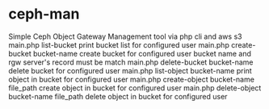 # ceph-man

Simple Ceph Object Gateway Management tool via php cli and aws s3
main.php list-bucket                                    print bucket list for configured user
main.php create-bucket bucket-name                      create bucket for configured user
                                                        bucket name and rgw server's record must be match
main.php delete-bucket bucket-name                      delete bucket for configured user
main.php list-object bucket-name                        print object in bucket for configured user
main.php create-object bucket-name file_path            create object in bucket for configured user
main.php delete-object bucket-name file_path            delete object in bucket for configured user
